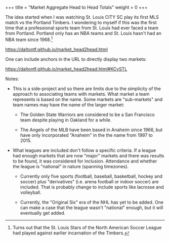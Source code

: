 +++
title = "Market Aggregate Head to Head Totals"
weight = 0
+++

The idea started when I was watching St. Louis CITY SC play its first MLS match vs the Portland Timbers. I wondering to myself if this was the first time that a professional sports team from St. Louis had ever faced a team from Portland. Portland only has an NBA teams and St. Louis hasn't had an NBA team since 1968.[^1] 

<https://daltontf.github.io/market_head2head.html>

One can include anchors in the URL to directly display two markets:

<https://daltontf.github.io/market_head2head.html#KCvSTL>

Notes:

- This is a side-project and so there are limits due to the simplicity of the approach to associating teams with markets. What market a team represents is based on the name. Some markets are "sub-markets" and team names may have the name of the larger market:

  - The Golden State Warriors are considered to be a San Francisco team despite playing in Oakland for a while. 

  - The Angels of the MLB have been based in Anaheim since 1966, but have only incorporated "Anaheim" in the the name from 1997 to 2015. 

- What leagues are included don't follow a specific criteria. 
If a league had enough markets that are now "major" markets and there was results to be found, it was considered for inclusion. Attendance and whether the league is "national" in nature (spanning timezones).

  - Currently only five sports (football, baseball, basketball, hockey and soccer) plus "derivatives" (i.e. arena football or indoor soccer) are included. That is probably change to include sports like lacrosse and volleyball.

  - Currently, the "Original Six" era of the NHL has yet to be added. One can make a case that the league wasn't "national" enough, but it will eventually get added.

  
[^1]: Turns out that the St. Louis Stars of the North American Soccer League had played against earlier incarnation of the Timbers.

  
